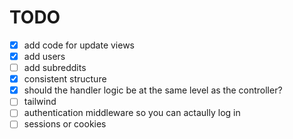# TODO
- [x] add code for update views
- [x] add users
- [ ] add subreddits
- [x] consistent structure
- [x] should the handler logic be at the same level as the controller?
- [ ] tailwind
- [ ] authentication middleware so you can actaully log in
- [ ] sessions or cookies
